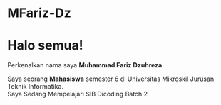 # MFariz-Dz

# Halo semua! 

Perkenalkan nama saya **Muhammad Fariz Dzuhreza**.

Saya seorang **Mahasiswa** semester 6 di Universitas Mikroskil Jurusan Teknik Informatika.\
Saya Sedang Mempelajari SIB Dicoding Batch 2
